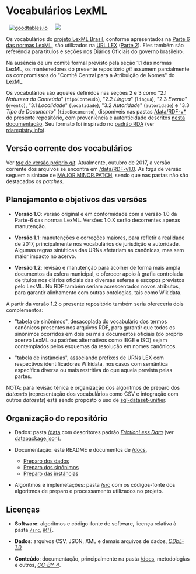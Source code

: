 # Vocabulários LexML

&nbsp; [![goodtables.io](https://goodtables.io/badge/github/okfn-brasil/lexml-vocabulary.svg)](https://goodtables.io/github/okfn-brasil/lexml-vocabulary)
 &nbsp;&nbsp;&nbsp; [![](https://upload.wikimedia.org/wikipedia/commons/e/eb/PICOL_icon_View.svg)](http://data.okfn.org/tools/view?url=https%3A%2F%2Fraw.githubusercontent.com%2Fokfn-brasil%2Flexml-vocabulary%2Fmaster%2Fdatapackage.json)

Os vocabulários do [projeto LexML Brasil](https://pt.wikipedia.org/wiki/LexML_Brasil), conforme apresentados na [Parte 6 das normas LexML](http://projeto.lexml.gov.br/documentacao/Parte-6-Vocabularios-Controlados.pdf),  são utilizados na [URL LEX](https://en.wikipedia.org/wiki/Lex_(URN)) ([Parte 2](http://projeto.lexml.gov.br/documentacao/Parte-2-LexML-URN.pdf)). Eles  também são  referência para títulos e seções nos Diários Oficiais do governo brasileiro.

Na ausência de um comitê formal previsto pela seção 1.1 das normas LexML, os mantenedores do presente repositório *git* assumem parcialmente os compromissos do "Comitê Central para a Atribuição de Nomes" do LexML.

Os vocabulários são aqueles definidos nas seções 2 e 3 como "2.1 *Natureza do Conteúdo*" (`tipoConteudo`), "2.2 *Língua*" (`lingua`),  "2.3 *Evento*" (`evento`),  "3.1 *Localidade*" (`localidade`),  "3.2 *Autoridade*" (`autoridade`) e  "3.3 *Tipo de Documento*" (`tipoDocumento`),
disponíveis nas pastas [/data/RDF-v*](data) do presente repositório, com proveniência e autenticidade descritos [nesta documentação](docs/preparo.md). Seu formato foi inspirado no [padrão RDA](https://en.wikipedia.org/wiki/Resource_Description_and_Access) (ver [rdaregistry.info](http://www.rdaregistry.info/)).

## Versão corrente dos vocabulários

Ver [_tag_ de versão próprio *git*](https://github.com/okfn-brasil/lexml-vocabulary/releases). Atualmente, outubro de 2017, a versão corrente dos arquivos se encontra em [/data/RDF-v1.0](data/RDF-v1.0). As _tags_ de versão seguem a sintaxe de [MAJOR.MINOR.PATCH](http://semver.org/), sendo que nas pastas não são destacados os *patches*.

## Planejamento e objetivos das versões

* **Versão 1.0**: versão original e em conformidade com a versão 1.0 da Parte-6 das normas LexML. Versões 1.0.X serão decorrentes apenas manutenção.

* **Versão 1.1**: manutenções e correções maiores, para refletir a realidade de 2017, principalmente nos vocabulários de jurisdição e autoridade. Algumas regras sintáticas das URNs afetariam as canônicas, mas sem maior impacto no acervo.

* **Versão 1.2**: revisão e manutenção para acolher de forma mais ampla documentos da esfera municipal, e oferecer apoio à grafia controlada de títulos nos diários oficiais das diversas esferas e escopos previstos pelo LexML. No RDF também seriam acrescentados novos atributos, para garantir alinhamento com outras ontologias, tais como Wikidata.

A partir da versão 1.2 o presente repositório também seria ofereceria dois complementos:

* "tabela de sinônimos", desacoplada do vocabulário dos termos canônicos presentes nos arquivos RDF, para garantir que todos os sinônimos ocorridos em dois ou mais documentos oficiais (do próprio acervo LexML ou padrões alternativos como IBGE e ISO) sejam contemplados pelos esquemas da resolução em nomes canônicos.

* "tabela de instâncias", associando prefixos de URNs LEX com respectivos identificadores Wikidata, nos casos com semântica específica diversa ou mais restritiva do que aquela prevista pelas partes.

NOTA: para revisão ténica e organização dos algoritmos de preparo dos *datasets* (representação dos vocabulários como CSV e integração com outros *datasets*) está sendo proposto o uso de [sql-dataset-unifier](https://github.com/datasets-br/sql-unifier).

## Organização do repositório

* Dados: pasta [/data](data) com descritores padrão [*FrictionLess Data*](http://frictionlessdata.io/) (ver [datapackage.json](datapackage.json)).

* Documentação: este README e documentos de [/docs](docs),
   * [Preparo dos dados](docs/preparo.md)
   * [Preparo dos sinônimos](docs/sinonimos.md)
   * [Preparo das instâncias](docs/instancias.md)

* Algoritmos e implemetações: pasta [/src](src) com os códigos-fonte dos algoritmos de preparo e processamento utilizados no projeto.

## Licenças

* **Software**: algoritmos e código-fonte de software,  licença relativa à pasta [`/src`](src), [*MIT*](https://spdx.org/licenses/MIT.html).

* **Dados**: arquivos CSV, JSON, XML e demais arquivos de dados, [*ODbL-1.0*](https://spdx.org/licenses/ODbL-1.0.html)

* **Conteúdo**: documentação, principalmente na pasta [/docs](docs), metodologias e outros, [*CC-BY-4*](https://creativecommons.org/licenses/by/4.0/).

